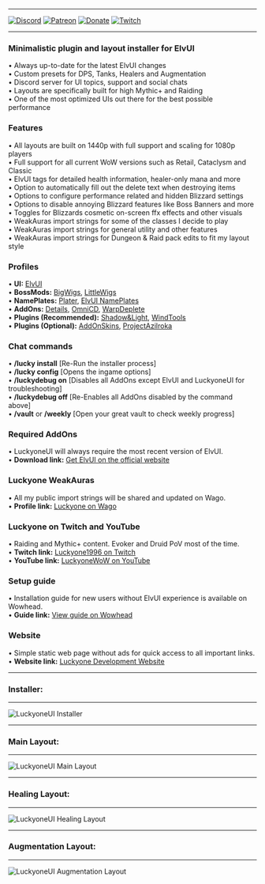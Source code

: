 ***
[![Discord](https://img.shields.io/badge/Join-Discord-green)](https://discord.gg/xRY4bwA) [![Patreon](https://img.shields.io/badge/Support-Patreon-orange)](https://www.patreon.com/luckyone) [![Donate](https://img.shields.io/badge/Support-Donate-blue)](https://streamlabs.com/luckyone1996/tip) [![Twitch](https://img.shields.io/badge/Support-Twitch-purple)](https://subs.twitch.tv/Luckyone1996)  
***

### **Minimalistic plugin and layout installer for ElvUI**  
• Always up-to-date for the latest ElvUI changes  
• Custom presets for DPS, Tanks, Healers and Augmentation  
• Discord server for UI topics, support and social chats  
• Layouts are specifically built for high Mythic+ and Raiding  
• One of the most optimized UIs out there for the best possible performance  

### **Features**  
• All layouts are built on 1440p with full support and scaling for 1080p players  
• Full support for all current WoW versions such as Retail, Cataclysm and Classic  
• ElvUI tags for detailed health information, healer-only mana and more  
• Option to automatically fill out the delete text when destroying items  
• Options to configure performance related and hidden Blizzard settings  
• Options to disable annoying Blizzard features like Boss Banners and more  
• Toggles for Blizzards cosmetic on-screen ffx effects and other visuals  
• WeakAuras import strings for some of the classes I decide to play  
• WeakAuras import strings for general utility and other features  
• WeakAuras import strings for Dungeon & Raid pack edits to fit my layout style  

### **Profiles**  
• **UI:** [ElvUI](https://www.tukui.org/)  
• **BossMods:** [BigWigs](https://www.curseforge.com/wow/addons/big-wigs), [LittleWigs](https://www.curseforge.com/wow/addons/little-wigs)  
• **NamePlates:** [Plater](https://www.curseforge.com/wow/addons/plater-nameplates), [ElvUI NamePlates](https://www.tukui.org/)  
• **AddOns:** [Details](https://www.curseforge.com/wow/addons/details), [OmniCD](https://www.curseforge.com/wow/addons/omnicd), [WarpDeplete](https://www.curseforge.com/wow/addons/warpdeplete)  
• **Plugins (Recommended):** [Shadow&Light](https://www.curseforge.com/wow/addons/elvui-shadow-light), [WindTools](https://www.curseforge.com/wow/addons/elvui-windtools)  
• **Plugins (Optional):** [AddOnSkins](https://www.curseforge.com/wow/addons/addonskins), [ProjectAzilroka](https://www.curseforge.com/wow/addons/projectazilroka)  

### **Chat commands**  
• **/lucky install** [Re-Run the installer process]  
• **/lucky config** [Opens the ingame options]  
• **/luckydebug on** [Disables all AddOns except ElvUI and LuckyoneUI for troubleshooting]  
• **/luckydebug off** [Re-Enables all AddOns disabled by the command above]  
• **/vault** or **/weekly** [Open your great vault to check weekly progress]  

### **Required AddOns**  
• LuckyoneUI will always require the most recent version of ElvUI.  
• **Download link:** [Get ElvUI on the official website](https://www.tukui.org/)  

### **Luckyone WeakAuras**  
• All my public import strings will be shared and updated on Wago.  
• **Profile link:** [Luckyone on Wago](https://wago.io/p/Luckyone)  

### **Luckyone on Twitch and YouTube**  
• Raiding and Mythic+ content. Evoker and Druid PoV most of the time.  
• **Twitch link:** [Luckyone1996 on Twitch](https://www.twitch.tv/Luckyone1996)  
• **YouTube link:** [LuckyoneWoW on YouTube](https://www.youtube.com/@LuckyoneWoW)  

### **Setup guide**  
• Installation guide for new users without ElvUI experience is available on Wowhead.  
• **Guide link:** [View guide on Wowhead](https://www.wowhead.com/guide=10680/elvui-luckyoneui-addon-plugin-guide)  

### **Website**  
• Simple static web page without ads for quick access to all important links.  
• **Website link:** [Luckyone Development Website](https://luckyone.dev/)  

***
### **Installer:**  
***
![LuckyoneUI Installer](https://i.imgur.com/T6Y8ZKN.jpg)  
***
### **Main Layout:**  
***
![LuckyoneUI Main Layout](https://i.imgur.com/h87gwkX.jpg)  
***
### **Healing Layout:**  
***
![LuckyoneUI Healing Layout](https://i.imgur.com/Rgliysf.jpg)  
***
### **Augmentation Layout:**  
***
![LuckyoneUI Augmentation Layout](https://i.imgur.com/N57uZWX.jpg)  